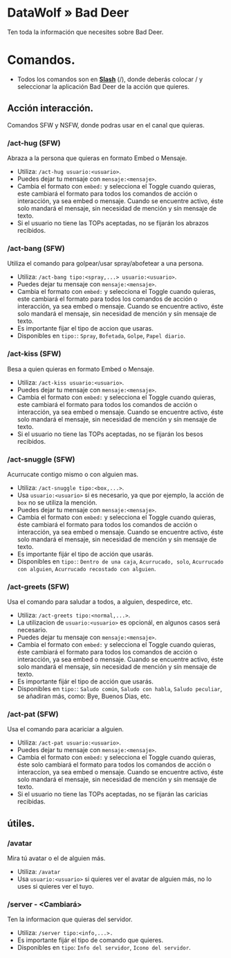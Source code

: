 # DataWolf » Bad Deer
Ten toda la información que necesites sobre Bad Deer.

# Comandos.
- Todos los comandos son en [**Slash**](https://discord.com/blog/slash-commands-are-here) (/), donde deberás colocar / y seleccionar la aplicación Bad Deer de la acción que quieres.
## Acción interacción.
Comandos SFW y NSFW, donde podras usar en el canal que quieras.
### /act-hug (SFW)
Abraza a la persona que quieras en formato Embed o Mensaje.
- Utiliza: `/act-hug usuario:<usuario>`.
- Puedes dejar tu mensaje con `mensaje:<mensaje>`.
- Cambia el formato con `embed:` y selecciona el Toggle cuando quieras, este cambiará el formato para todos los comandos de acción o interacción, ya sea embed o mensaje. Cuando se encuentre activo, éste solo mandará el mensaje, sin necesidad de mención y sín mensaje de texto.
- Si el usuario no tiene las TOPs aceptadas, no se fijarán los abrazos recibidos.
### /act-bang (SFW)
Utiliza el comando para golpear/usar spray/abofetear a una persona.
- Utiliza: `/act-bang tipo:<spray,...> usuario:<usuario>`.
- Puedes dejar tu mensaje con `mensaje:<mensaje>`.
- Cambia el formato con `embed:` y selecciona el Toggle cuando quieras, este cambiará el formato para todos los comandos de acción o interacción, ya sea embed o mensaje. Cuando se encuentre activo, éste solo mandará el mensaje, sin necesidad de mención y sín mensaje de texto.
- Es importante fijar el tipo de accion que usaras.
- Disponibles en `tipo:`: `Spray`, `Bofetada`, `Golpe`, `Papel diario`.
### /act-kiss (SFW)
Besa a quien quieras en formato Embed o Mensaje.
- Utiliza: `/act-kiss usuario:<usuario>`.
- Puedes dejar tu mensaje con `mensaje:<mensaje>`.
- Cambia el formato con `embed:` y selecciona el Toggle cuando quieras, este cambiará el formato para todos los comandos de acción o interacción, ya sea embed o mensaje. Cuando se encuentre activo, éste solo mandará el mensaje, sin necesidad de mención y sín mensaje de texto.
- Si el usuario no tiene las TOPs aceptadas, no se fijarán los besos recibidos.
### /act-snuggle (SFW)
Acurrucate contigo mismo o con alguien mas.
- Utiliza: `/act-snuggle tipo:<box,...>`.
- Usa `usuario:<usuario>` si es necesario, ya que por ejemplo, la acción de `box` no se utiliza la mención.
- Puedes dejar tu mensaje con `mensaje:<mensaje>`.
- Cambia el formato con `embed:` y selecciona el Toggle cuando quieras, éste cambiará el formato para todos los comandos de acción o interacción, ya sea embed o mensaje. Cuando se encuentre activo, éste solo mandará el mensaje, sin necesidad de mención y sín mensaje de texto.
- Es importante fijár el tipo de acción que usarás.
- Disponibles en `tipo:`: `Dentro de una caja`, `Acurrucado, solo`, `Acurrucado con alguien`, `Acurrucado recostado con alguien`.
### /act-greets (SFW)
Usa el comando para saludar a todos, a alguien, despedirce, etc.
- Utiliza: `/act-greets tipo:<normal,...>`.
- La utilizacion de `usuario:<usuario>` es opcionál, en algunos casos será necesario.
- Puedes dejar tu mensaje con `mensaje:<mensaje>`.
- Cambia el formato con `embed:` y selecciona el Toggle cuando quieras, éste cambiará el formato para todos los comandos de acción o interacción, ya sea embed o mensaje. Cuando se encuentre activo, éste solo mandará el mensaje, sin necesidad de mención y sín mensaje de texto.
- Es importante fijár el tipo de acción que usarás.
- Disponibles en `tipo:`: `Saludo común`, `Saludo con habla`, `Saludo peculiar`, se añadiran más, como: Bye, Buenos Dias, etc.
### /act-pat (SFW)
Usa el comando para acariciar a alguien.
- Utiliza: `/act-pat usuario:<usuario>`.
- Puedes dejar tu mensaje con `mensaje:<mensaje>`.
- Cambia el formato con `embed:` y selecciona el Toggle cuando quieras, éste solo cambiará el formato para todos los comandos de acción o interaccíon, ya sea embed o mensaje. Cuando se encuentre activo, éste solo mandará el mensaje, sin necesidad de mención y sín mensaje de texto.
- Si el usuario no tiene las TOPs aceptadas, no se fijarán las caricias recibidas.
## útiles.
### /avatar
Mira tú avatar o el de alguien más.
- Utiliza: `/avatar`
- Usa `usuario:<usuario>` si quieres ver el avatar de alguien más, no lo uses si quieres ver el tuyo.
### /server - <Cambiará>
Ten la informacion que quieras del servidor.
- Utiliza: `/server tipo:<info,...>.`
- Es importante fijár el tipo de comando que quieres.
- Disponibles en `tipo`: `Info del servidor`, `Icono del servidor`.
